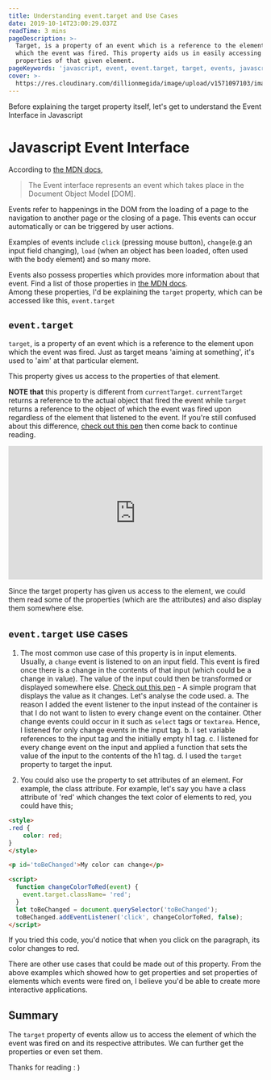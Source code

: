 ```yaml
---
title: Understanding event.target and Use Cases
date: 2019-10-14T23:00:29.037Z
readTime: 3 mins
pageDescription: >-
  Target, is a property of an event which is a reference to the element upon
  which the event was fired. This property aids us in easily accessing the
  properties of that given element.
pageKeywords: 'javascript, event, event.target, target, events, javascript events'
cover: >-
  https://res.cloudinary.com/dillionmegida/image/upload/v1571097103/images/blogs_cover/understanding-event.target_o5l0cq.jpg
---
```

Before explaining the target property itself, let's get to understand the Event Interface in Javascript

# Javascript Event Interface

According to [the MDN docs](https://developer.mozilla.org/en-US/docs/Web/API/Event),

> The Event interface represents an event which takes place in the Document Object Model \[DOM].

Events refer to happenings in the DOM from the loading of a page to the navigation to another page or the closing of a page. This events can occur automatically or can be triggered by user actions.

Examples of events include `click` (pressing mouse button), `change`(e.g an input field changing), `load` (when an object has been loaded, often used with the body element) and so many more.

Events also possess properties which provides more information about that event. Find a list of those properties in [the MDN docs](https://developer.mozilla.org/en-US/docs/Web/API/Event#Properties).<br/>
Among these properties, I'd be explaining the `target` property, which can be accessed like this, `event.target`

## `event.target`

`target`, is a property of an event which is a reference to the element upon which the event was fired. Just as target means 'aiming at something', it's used to 'aim' at that particular element.

This property gives us access to the properties of that element.

**NOTE that** this property is different from `currentTarget`. `currentTarget` returns a reference to the actual object that fired the event while `target` returns a reference to the object of which the event was fired upon regardless of the element that listened to the event. If you're still confused about this difference, [check out this pen](https://codepen.io/Dillion/pen/MWWyvLZ) then come back to continue reading.

<iframe height="265" style="width: 100%;" scrolling="no" title="currentTargetVStarget" src="https://codepen.io/Dillion/embed/MWWyvLZ?height=265&theme-id=dark&default-tab=js,result" frameborder="no" allowtransparency="true" allowfullscreen="true">
  See the Pen <a href='https://codepen.io/Dillion/pen/MWWyvLZ'>currentTargetVStarget</a> by Dillion Megida
  (<a href='https://codepen.io/Dillion'>@Dillion</a>) on <a href='https://codepen.io'>CodePen</a>.
</iframe>

Since the target property has given us access to the element, we could them read some of the properties (which are the attributes) and also display them somewhere else. 

## `event.target` use cases
1. The most common use case of this property is in input elements.
Usually, a `change` event is listened to on an input field. This event is fired once there is a change in the contents of that input (which could be a change in value). The value of the input could then be transformed or displayed somewhere else.
[Check out this pen]() - A simple program that displays the value as it changes.
Let's analyse the code used.
  a. The reason I added the event listener to the input instead of the container is that I do not want to listen to  every change event on the container. Other change events could occur in it such as `select` tags or `textarea`. Hence, I listened for only change events in the input tag.
  b. I set variable references to the input tag and the initially empty h1 tag.
  c. I listened for every change event on the input and applied a function that sets the value of the input to the contents of the h1 tag.
  d. I used the `target` property to target the input.

2. You could also use the property to set attributes of an element. For example, the class attribute. For example, let's say you have a class attribute of 'red' which changes the text color of elements to red, you could have this;
```html
<style>
.red {
    color: red;
}
</style>

<p id='toBeChanged'>My color can change</p>

<script>
  function changeColorToRed(event) {
    event.target.className= 'red';
  }
  let toBeChanged = document.querySelector('toBeChanged');
  toBeChanged.addEventListener('click', changeColorToRed, false);
</script>
```
If you tried this code, you'd notice that when you click on the paragraph, its color changes to red.

There are other use cases that could be made out of this property. From the above examples which showed how to get properties and set properties of elements which events were fired on, I believe you'd be able to create more interactive applications.

## Summary
The `target` property of events allow us to access the element of which the event was fired on and its respective attributes. We can further get the properties or even set them.

Thanks for reading : )
